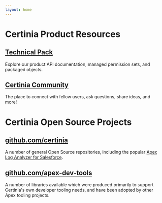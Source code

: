 ```yaml
---
layout: home
---
```

# Certinia Product Resources

## [Technical Pack](https://help.financialforce.com/TechnicalReference/2023.2/Default.htm)

Explore our product API documentation, managed permission sets, and packaged objects.

## [Certinia Community](https://erp.force.com/community/login)

The place to connect with fellow users, ask questions, share ideas, and more!

# Certinia Open Source Projects

## [github.com/certinia](https://github.com/certinia)

A number of general Open Source repositories, including the popular [Apex Log Analyzer for Salesforce](https://github.com/certinia/debug-log-analyzer).

## [github.com/apex-dev-tools](https://github.com/apex-dev-tools)

A number of libraries available which were produced primarily to support Certinia's own developer tooling needs, and have been adopted by other Apex tooling projects.
